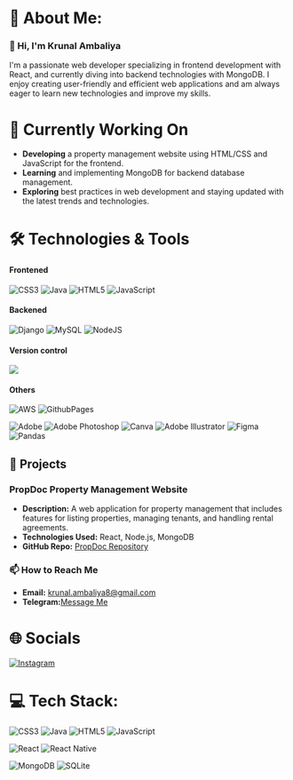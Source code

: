 # 💫 About Me:
<h3>👋 Hi, I'm Krunal Ambaliya</h3>

I'm a passionate web developer specializing in frontend development with React, and currently diving into backend technologies with MongoDB. I enjoy creating user-friendly and efficient web applications and am always eager to learn new technologies and improve my skills.
<h1>🚀 Currently Working On</h1>


- **Developing** a property management website using HTML/CSS and JavaScript for the frontend.
- **Learning** and implementing MongoDB for backend database management.
- **Exploring** best practices in web development and staying updated with the latest trends and technologies.

<h1>🛠️ Technologies & Tools</h1>

<h4> Frontened </h4> 

![CSS3](https://img.shields.io/badge/css3-%231572B6.svg?style=for-the-badge&logo=css3&logoColor=white) 
![Java](https://img.shields.io/badge/java-%23ED8B00.svg?style=for-the-badge&logo=openjdk&logoColor=white)
![HTML5](https://img.shields.io/badge/html5-%23E34F26.svg?style=for-the-badge&logo=html5&logoColor=white) 
![JavaScript](https://img.shields.io/badge/javascript-%23323330.svg?style=for-the-badge&logo=javascript&logoColor=%23F7DF1E) 

 <h4> Backened </h4> 
 
![Django](https://img.shields.io/badge/django-%23092E20.svg?style=for-the-badge&logo=django&logoColor=white) 
![MySQL](https://img.shields.io/badge/mysql-4479A1.svg?style=for-the-badge&logo=mysql&logoColor=white) 
![NodeJS](https://img.shields.io/badge/node.js-6DA55F?style=for-the-badge&logo=node.js&logoColor=white) 

<h4> Version control</h4>

  <a href="https://skillicons.dev">
    <img src="https://skillicons.dev/icons?i=git,github" />
  </a>


<h4> Others </h4>

![AWS](https://img.shields.io/badge/AWS-%23FF9900.svg?style=for-the-badge&logo=amazon-aws&logoColor=white) 
![GithubPages](https://img.shields.io/badge/github%20pages-121013?style=for-the-badge&logo=github&logoColor=white) 
<br> 

![Adobe](https://img.shields.io/badge/adobe-%23FF0000.svg?style=for-the-badge&logo=adobe&logoColor=white) 
![Adobe Photoshop](https://img.shields.io/badge/adobe%20photoshop-%2331A8FF.svg?style=for-the-badge&logo=adobe%20photoshop&logoColor=white) ![Canva](https://img.shields.io/badge/Canva-%2300C4CC.svg?style=for-the-badge&logo=Canva&logoColor=white) 
![Adobe Illustrator](https://img.shields.io/badge/adobe%20illustrator-%23FF9A00.svg?style=for-the-badge&logo=adobe%20illustrator&logoColor=white) ![Figma](https://img.shields.io/badge/figma-%23F24E1E.svg?style=for-the-badge&logo=figma&logoColor=white) 
![Pandas](https://img.shields.io/badge/pandas-%23150458.svg?style=for-the-badge&logo=pandas&logoColor=white)


<h2>🌟 Projects</h2>

<div style="margin-bottom: 20px;">
    <h3>PropDoc Property Management Website</h3>
    <ul>
        <li><strong>Description:</strong> A web application for property management that includes features for listing properties, managing tenants, and handling rental agreements.</li>
        <li><strong>Technologies Used:</strong> React, Node.js, MongoDB</li>
        <li><strong>GitHub Repo:</strong> <a href="https://github.com/krunal-ambaliya/propdoc" target="_blank">PropDoc Repository</a></li>
    </ul>
</div>



### 📫 How to Reach Me

- **Email:** [krunal.ambaliya8@gmail.com](mailto:krunal.ambaliya8@gmail.com)
- **Telegram:**[Message Me](https://t.me/@krues)


<h1>🌐 Socials</h1>

[![Instagram](https://img.shields.io/badge/Instagram-%23E4405F.svg?logo=Instagram&logoColor=white)](https://instagram.com/ordinary.krunal) 

# 💻 Tech Stack:

![CSS3](https://img.shields.io/badge/css3-%231572B6.svg?style=for-the-badge&logo=css3&logoColor=white) 
![Java](https://img.shields.io/badge/java-%23ED8B00.svg?style=for-the-badge&logo=openjdk&logoColor=white)
![HTML5](https://img.shields.io/badge/html5-%23E34F26.svg?style=for-the-badge&logo=html5&logoColor=white) 
![JavaScript](https://img.shields.io/badge/javascript-%23323330.svg?style=for-the-badge&logo=javascript&logoColor=%23F7DF1E) 

![React](https://img.shields.io/badge/react-%2320232a.svg?style=for-the-badge&logo=react&logoColor=%2361DAFB) 
![React Native](https://img.shields.io/badge/react_native-%2320232a.svg?style=for-the-badge&logo=react&logoColor=%2361DAFB) 

![MongoDB](https://img.shields.io/badge/MongoDB-%234ea94b.svg?style=for-the-badge&logo=mongodb&logoColor=white) 
![SQLite](https://img.shields.io/badge/sqlite-%2307405e.svg?style=for-the-badge&logo=sqlite&logoColor=white) 
<br> 


